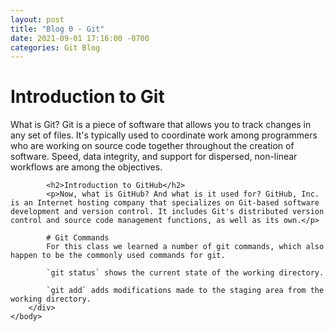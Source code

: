 ```yaml
---
layout: post
title: "Blog 0 - Git"
date: 2021-09-01 17:16:00 -0700
categories: Git Blog
---
```

<html>
    <head>
        <title>Blog 0 - Git</title>
    </head>
    <body>
        <div>
            <h1>Introduction to Git</h1>
            <p>What is Git? Git is a piece of software that allows you to track changes in any set of files. It's typically used to coordinate work among programmers who are working on source code together throughout the creation of software. Speed, data integrity, and support for dispersed, non-linear workflows are among the objectives.</p>

            <h2>Introduction to GitHub</h2>
            <p>Now, what is GitHub? And what is it used for? GitHub, Inc. is an Internet hosting company that specializes on Git-based software development and version control. It includes Git's distributed version control and source code management functions, as well as its own.</p>

            # Git Commands
            For this class we learned a number of git commands, which also happen to be the commonly used commands for git.

            `git status` shows the current state of the working directory.

            `git add` adds modifications made to the staging area from the working directory.
        </div>
    </body>
</html>